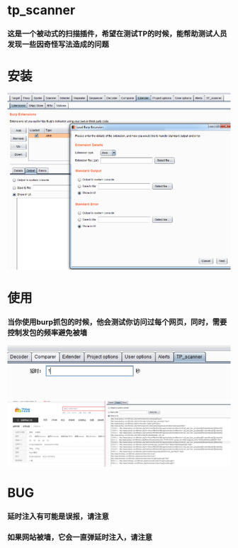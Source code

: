 # tp_scanner

### 这是一个被动式的扫描插件，希望在测试TP的时候，能帮助测试人员发现一些因奇怪写法造成的问题

# 安装

![1564651739786](https://raw.githubusercontent.com/qiqingshiwo/tp_scanner/master/img/1564651739786.png)

# 使用

### 当你使用burp抓包的时候，他会测试你访问过每个网页，同时，需要控制发包的频率避免被墙

![1564651739786](https://raw.githubusercontent.com/qiqingshiwo/tp_scanner/master/img/1564652975694.png)
![1564651739786](https://raw.githubusercontent.com/qiqingshiwo/tp_scanner/master/img/tp_scan.png)
# BUG
### 延时注入有可能是误报，请注意
### 如果网站被墙，它会一直弹延时注入，请注意

